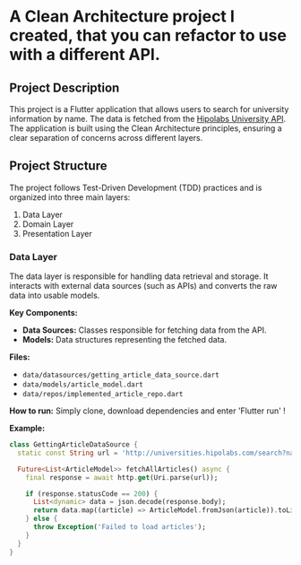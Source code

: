 # A Clean Architecture project I created, that you can refactor to use with a different API.

## Project Description

This project is a Flutter application that allows users to search for university information by name. The data is fetched from the [Hipolabs University API](http://universities.hipolabs.com/search?name=middle). The application is built using the Clean Architecture principles, ensuring a clear separation of concerns across different layers.

## Project Structure

The project follows Test-Driven Development (TDD) practices and is organized into three main layers:

1. Data Layer
2. Domain Layer
3. Presentation Layer

### Data Layer

The data layer is responsible for handling data retrieval and storage. It interacts with external data sources (such as APIs) and converts the raw data into usable models.

**Key Components:**
- **Data Sources:** Classes responsible for fetching data from the API.
- **Models:** Data structures representing the fetched data.

**Files:**
- `data/datasources/getting_article_data_source.dart`
- `data/models/article_model.dart`
- `data/repos/implemented_article_repo.dart`

 **How to run:**
 Simply clone, download dependencies and enter 'Flutter run' !

**Example:**
```dart
class GettingArticleDataSource {
  static const String url = 'http://universities.hipolabs.com/search?name=';

  Future<List<ArticleModel>> fetchAllArticles() async {
    final response = await http.get(Uri.parse(url));

    if (response.statusCode == 200) {
      List<dynamic> data = json.decode(response.body);
      return data.map((article) => ArticleModel.fromJson(article)).toList();
    } else {
      throw Exception('Failed to load articles');
    }
  }
}
